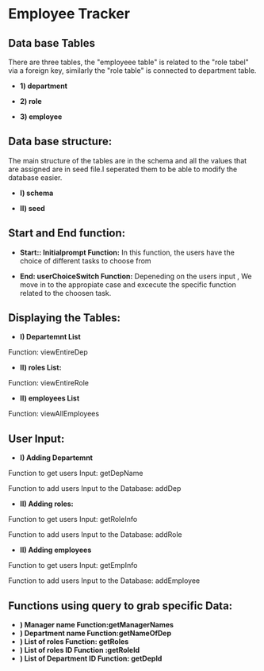 # Employee Tracker

## Data base Tables

There are three tables, the "employeee table" is related to the "role tabel" via a foreign key, similarly the "role table" is connected to department table.

- **1) department**

- **2) role**

- **3) employee**

## Data base structure:

The main structure of the tables are in the schema and all the values that are assigned are in seed file.I seperated them to be able to modify the database easier.

- **I) schema**

- **II) seed**

## Start and End function:


- **Start:: Initialprompt Function:**
 In this function, the users have the choice of different tasks to choose from 

- **End: userChoiceSwitch Function:**
Depeneding on the users input , We move in to the appropiate case and excecute the specific function related to the choosen task.


## Displaying the Tables:

- **I)  Departemnt List**

Function: viewEntireDep

- **II)  roles List:**

Function: viewEntireRole
- **II)  employees List**

Function: viewAllEmployees


## User Input:

- **I) Adding Departemnt**

Function to get users Input: getDepName

Function to add users Input to the Database: addDep

- **II) Adding roles:**

Function to get users Input: getRoleInfo

Function to add users Input to the Database: addRole
- **II) Adding employees**

Function to get users Input: getEmpInfo

Function to add users Input to the Database:  addEmployee


##  Functions using query to grab specific Data:

- **)  Manager name Function:getManagerNames**
- **)  Department name Function:getNameOfDep**
- **)  List of roles Function: getRoles**
- **)  List of roles ID Function :getRoleId**
- **)  List of Department ID Function: getDepId**


